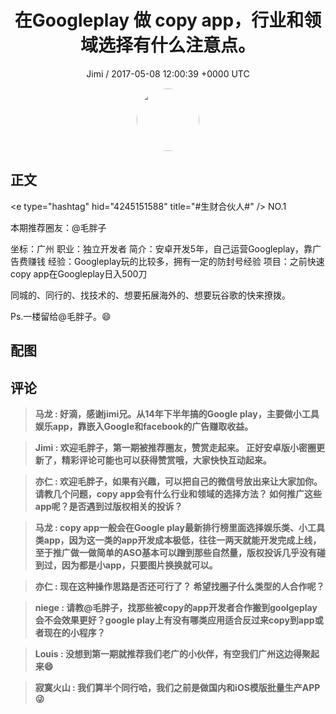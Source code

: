 <h1 align="center">在Googleplay 做 copy app，行业和领域选择有什么注意点。</h1>
<p align="center">
    <a>Jimi / 2017-05-08 12:00:39 &#43;0000 UTC</a>
</p>

<div align="center">
    <img src="https://images.zsxq.com/FiWv5yIogjugrkjGNdMOpLbJJQQg?e=1590940799&amp;token=kIxbL07-8jAj8w1n4s9zv64FuZZNEATmlU_Vm6zD:3hf7dVV6u5P9ulK0iGgaBqJE7yo=" width="100" height="100" style="border:1px solid;border-radius:50%; color:#ffffff"/>
</div>

## 正文

<div>
&lt;e type=&#34;hashtag&#34; hid=&#34;4245151588&#34; title=&#34;#生财合伙人#&#34; /&gt; NO.1

本期推荐圈友：@毛胖子

坐标：广州
职业：独立开发者
简介：安卓开发5年，自己运营Googleplay，靠广告费赚钱
经验：Googleplay玩的比较多，拥有一定的防封号经验
项目：之前快速copy app在Googleplay日入500刀

同城的、同行的、找技术的、想要拓展海外的、想要玩谷歌的快来撩拨。

Ps.一楼留给@毛胖子。😄
</div>

## 配图
<div class="image" align="center">

</div>

## 评论

<div align="left">
<div>

<blockquote >
<span> <strong>马龙 : 好滴，感谢jimi兄。从14年下半年搞的Google play，主要做小工具娱乐app，靠嵌入Google和facebook的广告赚取收益。 </strong></span>
</blockquote>

<blockquote >
<span> <strong>Jimi : 欢迎毛胖子，第一期被推荐圈友，赞赏走起来。
正好安卓版小密圈更新了，精彩评论可能也可以获得赞赏哦，大家快快互动起来。 </strong></span>
</blockquote>

<blockquote >
<span> <strong>亦仁 : 欢迎毛胖子，如果有兴趣，可以把自己的微信号放出来让大家加你。  
请教几个问题，copy app会有什么行业和领域的选择方法？ 如何推广这些app呢？是否遇到过版权相关的投诉？ </strong></span>
</blockquote>

<blockquote >
<span> <strong>马龙 : copy app一般会在Google play最新排行榜里面选择娱乐类、小工具类app，因为这一类的app开发成本极低，往往一两天就能开发完成上线，至于推广做一做简单的ASO基本可以蹭到那些自然量，版权投诉几乎没有碰到过，因为都是小app，只要图片换换就可以。 </strong></span>
</blockquote>

<blockquote >
<span> <strong>亦仁 : 现在这种操作思路是否还可行了？ 希望找圈子什么类型的人合作呢？ </strong></span>
</blockquote>

<blockquote >
<span> <strong>niege : 请教@毛胖子，找那些被copy的app开发者合作搬到goolgeplay会不会效果更好？google play上有没有哪类应用适合反过来copy到app或者现在的小程序？ </strong></span>
</blockquote>

<blockquote >
<span> <strong>Louis : 没想到第一期就推荐我们老广的小伙伴，有空我们广州这边得聚起来😄 </strong></span>
</blockquote>

<blockquote >
<span> <strong>寂寞火山 : 我们算半个同行哈，我们之前是做国内和iOS模版批量生产APP😜 </strong></span>
</blockquote>

</div>
</div>